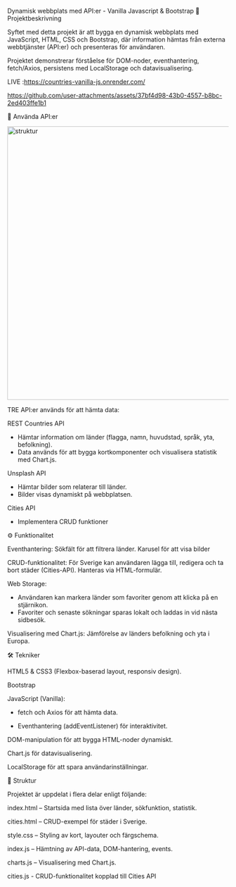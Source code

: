 Dynamisk webbplats med API:er - Vanilla Javascript & Bootstrap
📌 Projektbeskrivning

Syftet med detta projekt är att bygga en dynamisk webbplats med JavaScript, HTML, CSS och Bootstrap, där information hämtas från externa webbtjänster (API:er) och presenteras för användaren.

Projektet demonstrerar förståelse för DOM-noder, eventhantering, fetch/Axios, persistens med LocalStorage och data­visualisering.

LIVE :https://countries-vanilla-js.onrender.com/ 

https://github.com/user-attachments/assets/37bf4d98-43b0-4557-b8bc-2ed403ffe1b1

🔗 Använda API:er

<img width="843" height="621" alt="struktur" src="https://github.com/user-attachments/assets/0f7090e9-c1fa-4ca2-a931-720f909ae217" />

TRE API:er används för att hämta data:

REST Countries API

- Hämtar information om länder (flagga, namn, huvudstad, språk, yta, befolkning).
- Data används för att bygga kortkomponenter och visualisera statistik med Chart.js.

Unsplash API

- Hämtar bilder som relaterar till länder.
- Bilder visas dynamiskt på webbplatsen.

Cities API

- Implementera CRUD funktioner

⚙️ Funktionalitet

Eventhantering:
Sökfält för att filtrera länder.
Karusel för att visa bilder

CRUD-funktionalitet:
För Sverige kan användaren lägga till, redigera och ta bort städer (Cities-API). Hanteras via HTML-formulär.

Web Storage:

- Användaren kan markera länder som favoriter genom att klicka på en stjärnikon.
- Favoriter och senaste sökningar sparas lokalt och laddas in vid nästa sidbesök.

Visualisering med Chart.js:
Jämförelse av länders befolkning och yta i Europa.

🛠️ Tekniker

HTML5 & CSS3 (Flexbox-baserad layout, responsiv design).

Bootstrap

JavaScript (Vanilla):

- fetch och Axios för att hämta data.

- Eventhantering (addEventListener) för interaktivitet.

DOM-manipulation för att bygga HTML-noder dynamiskt.

Chart.js för datavisualisering.

LocalStorage för att spara användarinställningar.

📂 Struktur

Projektet är uppdelat i flera delar enligt följande:

index.html – Startsida med lista över länder, sökfunktion, statistik.

cities.html – CRUD-exempel för städer i Sverige.

style.css – Styling av kort, layouter och färgschema.

index.js – Hämtning av API-data, DOM-hantering, events.

charts.js – Visualisering med Chart.js.

cities.js - CRUD-funktionalitet kopplad till Cities API
